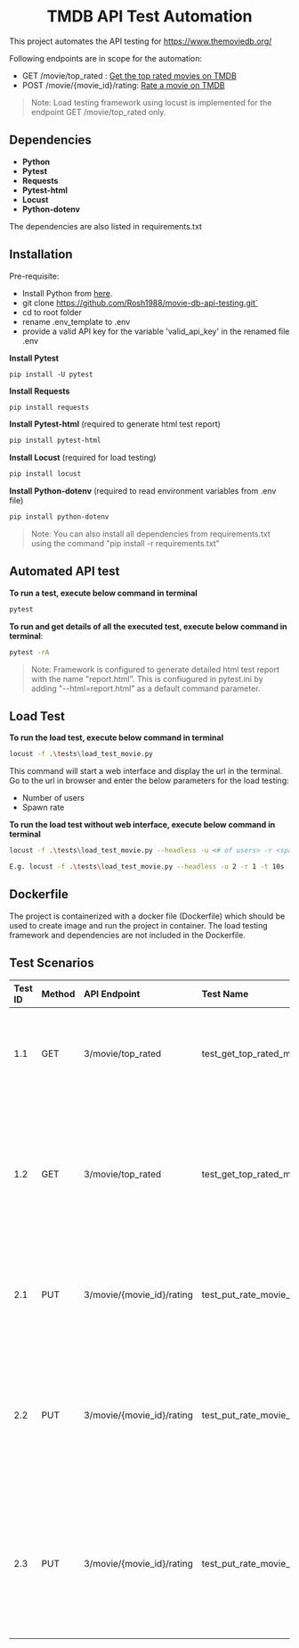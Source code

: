 <h1 align="center">TMDB API Test Automation</h1>

This project automates the API testing for https://www.themoviedb.org/

Following endpoints are in scope for the automation:

- GET /movie/top_rated : [Get the top rated movies on TMDB](https://developers.themoviedb.org/3/movies/get-top-rated-movies "Get the top rated movies on TMDB")
- POST /movie/{movie_id}/rating: [Rate a movie on TMDB](https://developers.themoviedb.org/3/movies/rate-movie "Rate a movie on TMDB")

> Note: Load testing framework using locust is implemented for the endpoint GET /movie/top_rated only.

## Dependencies

* __Python__
* __Pytest__
* __Requests__
* __Pytest-html__
* __Locust__
* __Python-dotenv__

The dependencies are also listed in requirements.txt

## Installation
Pre-requisite:
- Install Python from [here](https://www.python.org/downloads/ "here").
- git clone https://github.com/Rosh1988/movie-db-api-testing.git`
- cd to root folder
- rename .env_template to .env
- provide a valid API key for the variable 'valid_api_key' in the renamed file .env

__Install Pytest__
```shell
pip install -U pytest
```
__Install Requests__
```sh
pip install requests
```
__Install Pytest-html__ (required to generate html test report)
```sh
pip install pytest-html
```
__Install Locust__ (required for load testing)
```sh
pip install locust
```
__Install Python-dotenv__ (required to read environment variables from .env file)
```sh
pip install python-dotenv
```


> Note: You can also install all dependencies from requirements.txt using the command
"pip install -r requirements.txt"


## Automated API test

__To run a test, execute below command in terminal__

```sh
pytest
```

__To run and get details of all the executed test, execute below command in terminal__:
```sh
pytest -rA
```
> Note: Framework is configured to generate detailed html test report with the name "report.html". This is confiugured in pytest.ini by adding "--html=report.html" as a default command parameter.

## Load Test

__To run the load test, execute below command in terminal__

```sh
locust -f .\tests\load_test_movie.py
```
This command will start a web interface and display the url in the terminal. Go to the url in browser and enter the below parameters for the load testing:

- Number of users
- Spawn rate

__To run the load test without web interface, execute below command in terminal__

```sh
locust -f .\tests\load_test_movie.py --headless -u <# of users> -r <spawn rate> -t <total run time>

E.g. locust -f .\tests\load_test_movie.py --headless -u 2 -r 1 -t 10s
```

## Dockerfile

The project is containerized with a docker file (Dockerfile) which should be used to create image and run the project in container. The load testing framework and dependencies are not included in the Dockerfile.

## Test Scenarios

|Test ID   | Method | API Endpoint   | Test Name  |Test Steps   |Test Data   |Expected |
| :------------ | :------------ | :------------ | :------------ | :------------ | :------------ | :------------ |
|1.1   |GET |3/movie/top_rated   |test_get_top_rated_movies_status_code_200   |Provide Valid API Key   |valid_api_key   |The response contains status code 200 & status message "Success."   |
|1.2  |GET   |3/movie/top_rated   |test_get_top_rated_movies_status_code_401   |Provide invalid API key   |invalid_api_key   |The response contains status code 401 & status message "Invalid API key: You must be granted a valid key."   |
|2.1   |PUT   |3/movie/{movie_id}/rating   |test_put_rate_movie_status_code_201   |Provide valid API key & valid movie id   |valid_api_key, valid_movie_id   |The response contains status code 201 & status message "Success."   |
|2.2   |PUT   |3/movie/{movie_id}/rating   |test_put_rate_movie_status_code_401   |Provide invalid API key & valid movie id   |invalid_api_key, valid_movie_id   |The response contains status code 401 & status message "Invalid API key: You must be granted a valid key."   |
|2.3   |PUT   |3/movie/{movie_id}/rating   |test_put_rate_movie_status_code_404   |Provide valid API key & invalid movie id   |valid_api_key, invalid_movie_id   |The response contains status code 401 & status message "The resource you requested could not be found."   |



